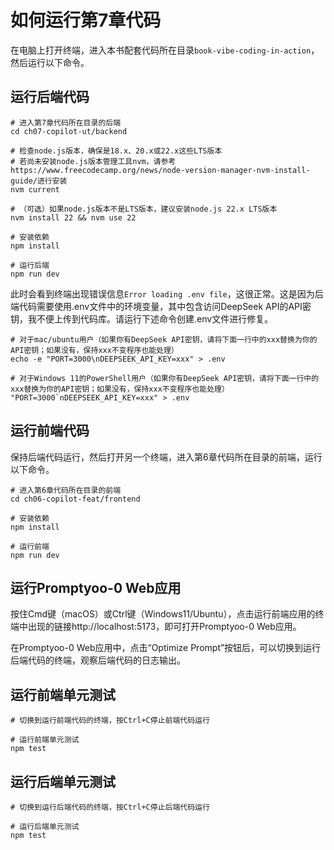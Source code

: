 # 如何运行第7章代码

在电脑上打开终端，进入本书配套代码所在目录`book-vibe-coding-in-action`，然后运行以下命令。

## 运行后端代码

```shell
# 进入第7章代码所在目录的后端
cd ch07-copilot-ut/backend

# 检查node.js版本，确保是18.x、20.x或22.x这些LTS版本
# 若尚未安装node.js版本管理工具nvm，请参考https://www.freecodecamp.org/news/node-version-manager-nvm-install-guide/进行安装
nvm current

# （可选）如果node.js版本不是LTS版本，建议安装node.js 22.x LTS版本
nvm install 22 && nvm use 22

# 安装依赖
npm install

# 运行后端
npm run dev
```

此时会看到终端出现错误信息`Error loading .env file`，这很正常。这是因为后端代码需要使用.env文件中的环境变量，其中包含访问DeepSeek API的API密钥，我不便上传到代码库。请运行下述命令创建.env文件进行修复。

```shell
# 对于mac/ubuntu用户（如果你有DeepSeek API密钥，请将下面一行中的xxx替换为你的API密钥；如果没有，保持xxx不变程序也能处理）
echo -e "PORT=3000\nDEEPSEEK_API_KEY=xxx" > .env

# 对于Windows 11的PowerShell用户（如果你有DeepSeek API密钥，请将下面一行中的xxx替换为你的API密钥；如果没有，保持xxx不变程序也能处理）
"PORT=3000`nDEEPSEEK_API_KEY=xxx" > .env
```

## 运行前端代码

保持后端代码运行，然后打开另一个终端，进入第6章代码所在目录的前端，运行以下命令。

```shell
# 进入第6章代码所在目录的前端
cd ch06-copilot-feat/frontend

# 安装依赖
npm install

# 运行前端
npm run dev
```

## 运行Promptyoo-0 Web应用

按住Cmd键（macOS）或Ctrl键（Windows11/Ubuntu），点击运行前端应用的终端中出现的链接http://localhost:5173，即可打开Promptyoo-0 Web应用。

在Promptyoo-0 Web应用中，点击“Optimize Prompt”按钮后，可以切换到运行后端代码的终端，观察后端代码的日志输出。

## 运行前端单元测试

```shell
# 切换到运行前端代码的终端，按Ctrl+C停止前端代码运行

# 运行前端单元测试
npm test
```

## 运行后端单元测试

```shell
# 切换到运行后端代码的终端，按Ctrl+C停止后端代码运行

# 运行后端单元测试
npm test
```
